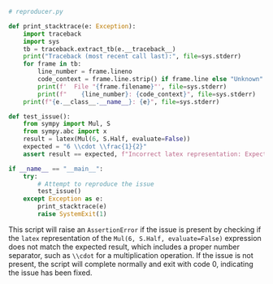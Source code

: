 ```python
# reproducer.py

def print_stacktrace(e: Exception):
    import traceback
    import sys
    tb = traceback.extract_tb(e.__traceback__)
    print("Traceback (most recent call last):", file=sys.stderr)
    for frame in tb:
        line_number = frame.lineno
        code_context = frame.line.strip() if frame.line else "Unknown"
        print(f'  File "{frame.filename}"', file=sys.stderr)
        print(f"    {line_number}: {code_context}", file=sys.stderr)
    print(f"{e.__class__.__name__}: {e}", file=sys.stderr)

def test_issue():
    from sympy import Mul, S
    from sympy.abc import x
    result = latex(Mul(6, S.Half, evaluate=False))
    expected = "6 \\cdot \\frac{1}{2}"
    assert result == expected, f"Incorrect latex representation: Expected {expected}, got {result}"

if __name__ == "__main__":
    try:
        # Attempt to reproduce the issue
        test_issue()
    except Exception as e:
        print_stacktrace(e)
        raise SystemExit(1)
```

This script will raise an `AssertionError` if the issue is present by checking if the `latex` representation of the `Mul(6, S.Half, evaluate=False)` expression does not match the expected result, which includes a proper number separator, such as `\\cdot` for a multiplication operation. If the issue is not present, the script will complete normally and exit with code 0, indicating the issue has been fixed.